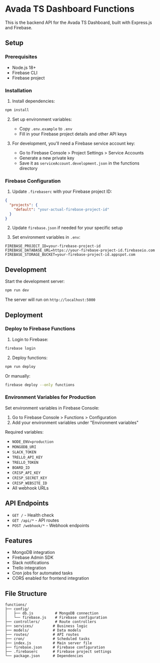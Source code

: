 # Avada TS Dashboard Functions

This is the backend API for the Avada TS Dashboard, built with Express.js and Firebase.

## Setup

### Prerequisites
- Node.js 18+
- Firebase CLI
- Firebase project

### Installation

1. Install dependencies:
```bash
npm install
```

2. Set up environment variables:
   - Copy `.env.example` to `.env`
   - Fill in your Firebase project details and other API keys

3. For development, you'll need a Firebase service account key:
   - Go to Firebase Console > Project Settings > Service Accounts
   - Generate a new private key
   - Save it as `serviceAccount.development.json` in the functions directory

### Firebase Configuration

1. Update `.firebaserc` with your Firebase project ID:
```json
{
  "projects": {
    "default": "your-actual-firebase-project-id"
  }
}
```

2. Update `firebase.json` if needed for your specific setup

3. Set environment variables in `.env`:
```
FIREBASE_PROJECT_ID=your-firebase-project-id
FIREBASE_DATABASE_URL=https://your-firebase-project-id.firebaseio.com
FIREBASE_STORAGE_BUCKET=your-firebase-project-id.appspot.com
```

## Development

Start the development server:
```bash
npm run dev
```

The server will run on `http://localhost:5000`

## Deployment

### Deploy to Firebase Functions

1. Login to Firebase:
```bash
firebase login
```

2. Deploy functions:
```bash
npm run deploy
```

Or manually:
```bash
firebase deploy --only functions
```

### Environment Variables for Production

Set environment variables in Firebase Console:
1. Go to Firebase Console > Functions > Configuration
2. Add your environment variables under "Environment variables"

Required variables:
- `NODE_ENV=production`
- `MONGODB_URI`
- `SLACK_TOKEN`
- `TRELLO_API_KEY`
- `TRELLO_TOKEN`
- `BOARD_ID`
- `CRISP_API_KEY`
- `CRISP_SECRET_KEY`
- `CRISP_WEBSITE_ID`
- All webhook URLs

## API Endpoints

- `GET /` - Health check
- `GET /api/*` - API routes
- `POST /webhook/*` - Webhook endpoints

## Features

- MongoDB integration
- Firebase Admin SDK
- Slack notifications
- Trello integration
- Cron jobs for automated tasks
- CORS enabled for frontend integration

## File Structure

```
functions/
├── config/
│   ├── db.js          # MongoDB connection
│   └── firebase.js    # Firebase configuration
├── controllers/       # Route controllers
├── services/         # Business logic
├── models/           # Data models
├── routes/           # API routes
├── cron/             # Scheduled tasks
├── index.js          # Main server file
├── firebase.json     # Firebase configuration
├── .firebaserc       # Firebase project settings
└── package.json      # Dependencies
```
